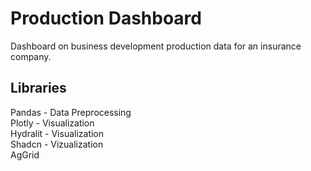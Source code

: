 # Production Dashboard
Dashboard on business development production data for an insurance company.

## Libraries
Pandas - Data Preprocessing<br>
Plotly - Visualization<br>
Hydralit - Visualization<br>
Shadcn - Vizualization<br>
AgGrid


